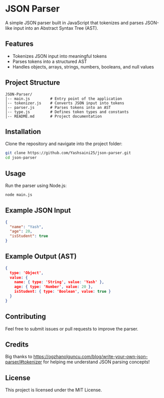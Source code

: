 # JSON Parser

A simple JSON parser built in JavaScript that tokenizes and parses JSON-like input into an Abstract Syntax Tree (AST).

## Features
- Tokenizes JSON input into meaningful tokens
- Parses tokens into a structured AST
- Handles objects, arrays, strings, numbers, booleans, and null values

## Project Structure
```
JSON-Parser/
│-- main.js         # Entry point of the application
│-- tokenizer.js    # Converts JSON input into tokens
│-- parser.js       # Parses tokens into an AST
│-- type.js         # Defines token types and constants
│-- README.md       # Project documentation
```

## Installation
Clone the repository and navigate into the project folder:
```sh
git clone https://github.com/Yashsaini25/json-parser.git
cd json-parser
```

## Usage
Run the parser using Node.js:
```sh
node main.js
```

## Example JSON Input
```json
{
  "name": "Yash",
  "age": 20,
  "isStudent": true
}
```

## Example Output (AST)
```json
{
  type: 'Object',
  value: {
    name: { type: 'String', value: 'Yash' },
    age: { type: 'Number', value: 20 },
    isStudent: { type: 'Boolean', value: true }
  }
}
```

## Contributing
Feel free to submit issues or pull requests to improve the parser.

## Credits
Big thanks to https://ogzhanolguncu.com/blog/write-your-own-json-parser/#tokenizer for helping me understand JSON parsing concepts!

## License
This project is licensed under the MIT License.

